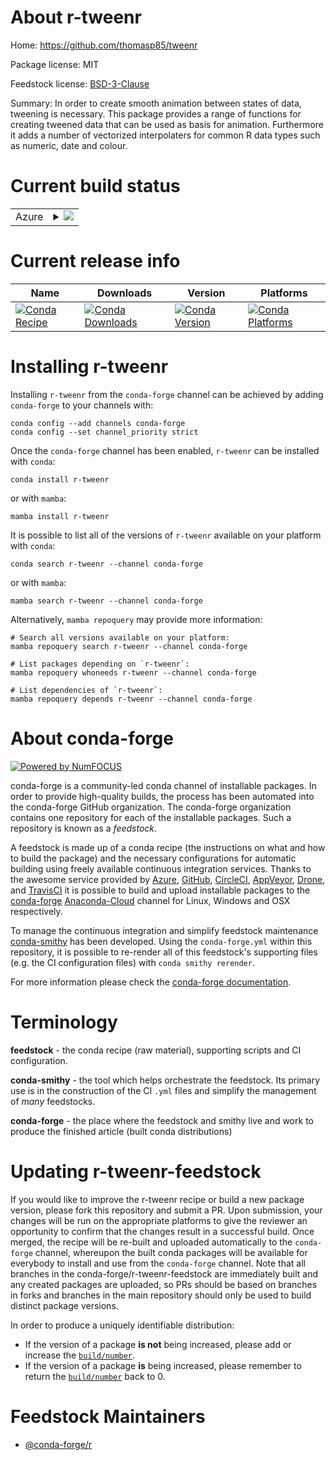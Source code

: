 About r-tweenr
==============

Home: https://github.com/thomasp85/tweenr

Package license: MIT

Feedstock license: [BSD-3-Clause](https://github.com/conda-forge/r-tweenr-feedstock/blob/main/LICENSE.txt)

Summary: In order to create smooth animation between states of data, tweening is necessary. This package provides a range of functions for creating tweened data that can be used as basis for animation. Furthermore it adds a number of vectorized interpolaters for common R data  types such as numeric, date and colour.

Current build status
====================


<table>
    
  <tr>
    <td>Azure</td>
    <td>
      <details>
        <summary>
          <a href="https://dev.azure.com/conda-forge/feedstock-builds/_build/latest?definitionId=1759&branchName=main">
            <img src="https://dev.azure.com/conda-forge/feedstock-builds/_apis/build/status/r-tweenr-feedstock?branchName=main">
          </a>
        </summary>
        <table>
          <thead><tr><th>Variant</th><th>Status</th></tr></thead>
          <tbody><tr>
              <td>linux_64_r_base4.1</td>
              <td>
                <a href="https://dev.azure.com/conda-forge/feedstock-builds/_build/latest?definitionId=1759&branchName=main">
                  <img src="https://dev.azure.com/conda-forge/feedstock-builds/_apis/build/status/r-tweenr-feedstock?branchName=main&jobName=linux&configuration=linux_64_r_base4.1" alt="variant">
                </a>
              </td>
            </tr><tr>
              <td>linux_64_r_base4.2</td>
              <td>
                <a href="https://dev.azure.com/conda-forge/feedstock-builds/_build/latest?definitionId=1759&branchName=main">
                  <img src="https://dev.azure.com/conda-forge/feedstock-builds/_apis/build/status/r-tweenr-feedstock?branchName=main&jobName=linux&configuration=linux_64_r_base4.2" alt="variant">
                </a>
              </td>
            </tr><tr>
              <td>osx_64_r_base4.1</td>
              <td>
                <a href="https://dev.azure.com/conda-forge/feedstock-builds/_build/latest?definitionId=1759&branchName=main">
                  <img src="https://dev.azure.com/conda-forge/feedstock-builds/_apis/build/status/r-tweenr-feedstock?branchName=main&jobName=osx&configuration=osx_64_r_base4.1" alt="variant">
                </a>
              </td>
            </tr><tr>
              <td>osx_64_r_base4.2</td>
              <td>
                <a href="https://dev.azure.com/conda-forge/feedstock-builds/_build/latest?definitionId=1759&branchName=main">
                  <img src="https://dev.azure.com/conda-forge/feedstock-builds/_apis/build/status/r-tweenr-feedstock?branchName=main&jobName=osx&configuration=osx_64_r_base4.2" alt="variant">
                </a>
              </td>
            </tr><tr>
              <td>osx_arm64_r_base4.1</td>
              <td>
                <a href="https://dev.azure.com/conda-forge/feedstock-builds/_build/latest?definitionId=1759&branchName=main">
                  <img src="https://dev.azure.com/conda-forge/feedstock-builds/_apis/build/status/r-tweenr-feedstock?branchName=main&jobName=osx&configuration=osx_arm64_r_base4.1" alt="variant">
                </a>
              </td>
            </tr><tr>
              <td>osx_arm64_r_base4.2</td>
              <td>
                <a href="https://dev.azure.com/conda-forge/feedstock-builds/_build/latest?definitionId=1759&branchName=main">
                  <img src="https://dev.azure.com/conda-forge/feedstock-builds/_apis/build/status/r-tweenr-feedstock?branchName=main&jobName=osx&configuration=osx_arm64_r_base4.2" alt="variant">
                </a>
              </td>
            </tr><tr>
              <td>win_64</td>
              <td>
                <a href="https://dev.azure.com/conda-forge/feedstock-builds/_build/latest?definitionId=1759&branchName=main">
                  <img src="https://dev.azure.com/conda-forge/feedstock-builds/_apis/build/status/r-tweenr-feedstock?branchName=main&jobName=win&configuration=win_64_" alt="variant">
                </a>
              </td>
            </tr>
          </tbody>
        </table>
      </details>
    </td>
  </tr>
</table>

Current release info
====================

| Name | Downloads | Version | Platforms |
| --- | --- | --- | --- |
| [![Conda Recipe](https://img.shields.io/badge/recipe-r--tweenr-green.svg)](https://anaconda.org/conda-forge/r-tweenr) | [![Conda Downloads](https://img.shields.io/conda/dn/conda-forge/r-tweenr.svg)](https://anaconda.org/conda-forge/r-tweenr) | [![Conda Version](https://img.shields.io/conda/vn/conda-forge/r-tweenr.svg)](https://anaconda.org/conda-forge/r-tweenr) | [![Conda Platforms](https://img.shields.io/conda/pn/conda-forge/r-tweenr.svg)](https://anaconda.org/conda-forge/r-tweenr) |

Installing r-tweenr
===================

Installing `r-tweenr` from the `conda-forge` channel can be achieved by adding `conda-forge` to your channels with:

```
conda config --add channels conda-forge
conda config --set channel_priority strict
```

Once the `conda-forge` channel has been enabled, `r-tweenr` can be installed with `conda`:

```
conda install r-tweenr
```

or with `mamba`:

```
mamba install r-tweenr
```

It is possible to list all of the versions of `r-tweenr` available on your platform with `conda`:

```
conda search r-tweenr --channel conda-forge
```

or with `mamba`:

```
mamba search r-tweenr --channel conda-forge
```

Alternatively, `mamba repoquery` may provide more information:

```
# Search all versions available on your platform:
mamba repoquery search r-tweenr --channel conda-forge

# List packages depending on `r-tweenr`:
mamba repoquery whoneeds r-tweenr --channel conda-forge

# List dependencies of `r-tweenr`:
mamba repoquery depends r-tweenr --channel conda-forge
```


About conda-forge
=================

[![Powered by
NumFOCUS](https://img.shields.io/badge/powered%20by-NumFOCUS-orange.svg?style=flat&colorA=E1523D&colorB=007D8A)](https://numfocus.org)

conda-forge is a community-led conda channel of installable packages.
In order to provide high-quality builds, the process has been automated into the
conda-forge GitHub organization. The conda-forge organization contains one repository
for each of the installable packages. Such a repository is known as a *feedstock*.

A feedstock is made up of a conda recipe (the instructions on what and how to build
the package) and the necessary configurations for automatic building using freely
available continuous integration services. Thanks to the awesome service provided by
[Azure](https://azure.microsoft.com/en-us/services/devops/), [GitHub](https://github.com/),
[CircleCI](https://circleci.com/), [AppVeyor](https://www.appveyor.com/),
[Drone](https://cloud.drone.io/welcome), and [TravisCI](https://travis-ci.com/)
it is possible to build and upload installable packages to the
[conda-forge](https://anaconda.org/conda-forge) [Anaconda-Cloud](https://anaconda.org/)
channel for Linux, Windows and OSX respectively.

To manage the continuous integration and simplify feedstock maintenance
[conda-smithy](https://github.com/conda-forge/conda-smithy) has been developed.
Using the ``conda-forge.yml`` within this repository, it is possible to re-render all of
this feedstock's supporting files (e.g. the CI configuration files) with ``conda smithy rerender``.

For more information please check the [conda-forge documentation](https://conda-forge.org/docs/).

Terminology
===========

**feedstock** - the conda recipe (raw material), supporting scripts and CI configuration.

**conda-smithy** - the tool which helps orchestrate the feedstock.
                   Its primary use is in the construction of the CI ``.yml`` files
                   and simplify the management of *many* feedstocks.

**conda-forge** - the place where the feedstock and smithy live and work to
                  produce the finished article (built conda distributions)


Updating r-tweenr-feedstock
===========================

If you would like to improve the r-tweenr recipe or build a new
package version, please fork this repository and submit a PR. Upon submission,
your changes will be run on the appropriate platforms to give the reviewer an
opportunity to confirm that the changes result in a successful build. Once
merged, the recipe will be re-built and uploaded automatically to the
`conda-forge` channel, whereupon the built conda packages will be available for
everybody to install and use from the `conda-forge` channel.
Note that all branches in the conda-forge/r-tweenr-feedstock are
immediately built and any created packages are uploaded, so PRs should be based
on branches in forks and branches in the main repository should only be used to
build distinct package versions.

In order to produce a uniquely identifiable distribution:
 * If the version of a package **is not** being increased, please add or increase
   the [``build/number``](https://docs.conda.io/projects/conda-build/en/latest/resources/define-metadata.html#build-number-and-string).
 * If the version of a package **is** being increased, please remember to return
   the [``build/number``](https://docs.conda.io/projects/conda-build/en/latest/resources/define-metadata.html#build-number-and-string)
   back to 0.

Feedstock Maintainers
=====================

* [@conda-forge/r](https://github.com/conda-forge/r/)

